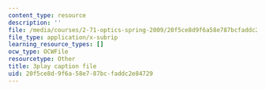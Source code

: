 ```yaml
---
content_type: resource
description: ''
file: /media/courses/2-71-optics-spring-2009/20f5ce8d9f6a58e787bcfaddc2e84729_VHIJPHqwV_0.vtt
file_type: application/x-subrip
learning_resource_types: []
ocw_type: OCWFile
resourcetype: Other
title: 3play caption file
uid: 20f5ce8d-9f6a-58e7-87bc-faddc2e84729
---
```

